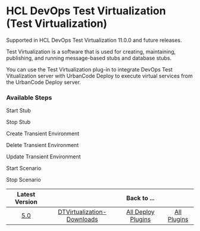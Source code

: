 # HCL DevOps Test Virtualization (Test Virtualization)

Supported in HCL DevOps Test Virtualization 11.0.0 and future releases.

Test Virtualization is a software that is used for creating, maintaining, publishing, and running message-based stubs and database stubs.

You can use the Test Virtualization plug-in to integrate DevOps Test Vitualization server with UrbanCode Deploy to execute virtual services from the UrbanCode Deploy server.

### Available Steps

Start Stub

Stop Stub

Create Transient Environment

Delete Transient Environment

Update Transient Environment

Start Scenario

Stop Scenario

|Latest Version||Back to ...||
| :---: | :---: | :---: | :---: |
|[5.0](https://raw.githubusercontent.com/UrbanCode/IBM-UCD-PLUGINS/main/files/HCLDevOpsTestVirtualization/DTVirtualization-DD-HCL-5.0.zip)|[DTVirtualization-Downloads](downloads.md)|[All Deploy Plugins](../README.md)|[All Plugins](../../index.md)|
